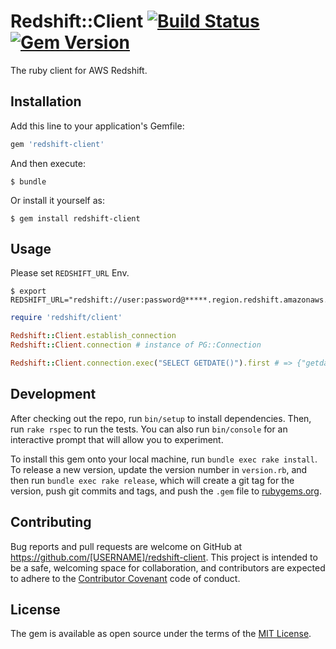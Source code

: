 # Redshift::Client [![Build Status](https://travis-ci.org/dakatsuka/redshift-client.svg)](https://travis-ci.org/dakatsuka/redshift-client) [![Gem Version](https://badge.fury.io/rb/redshift-client.svg)](https://badge.fury.io/rb/redshift-client)

The ruby client for AWS Redshift.

## Installation

Add this line to your application's Gemfile:

```ruby
gem 'redshift-client'
```

And then execute:

    $ bundle

Or install it yourself as:

    $ gem install redshift-client

## Usage

Please set `REDSHIFT_URL` Env.

```
$ export REDSHIFT_URL="redshift://user:password@*****.region.redshift.amazonaws.com:5439/dbname"
```

```ruby
require 'redshift/client'

Redshift::Client.establish_connection
Redshift::Client.connection # instance of PG::Connection

Redshift::Client.connection.exec("SELECT GETDATE()").first # => {"getdate"=>"2015-10-08 05:17:40"}
```

## Development

After checking out the repo, run `bin/setup` to install dependencies. Then, run `rake rspec` to run the tests. You can also run `bin/console` for an interactive prompt that will allow you to experiment.

To install this gem onto your local machine, run `bundle exec rake install`. To release a new version, update the version number in `version.rb`, and then run `bundle exec rake release`, which will create a git tag for the version, push git commits and tags, and push the `.gem` file to [rubygems.org](https://rubygems.org).

## Contributing

Bug reports and pull requests are welcome on GitHub at https://github.com/[USERNAME]/redshift-client. This project is intended to be a safe, welcoming space for collaboration, and contributors are expected to adhere to the [Contributor Covenant](contributor-covenant.org) code of conduct.


## License

The gem is available as open source under the terms of the [MIT License](http://opensource.org/licenses/MIT).

